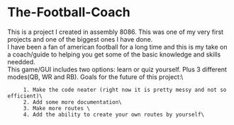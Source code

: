 # The-Football-Coach
This is a project I created in assembly 8086. This was one of my very first projects and one of the biggest ones I have done.\
I have been a fan of american football for a long time and this is my take on a coach/guide to helping you get some of the basic knowledge and skills needded.\
This game/GUI includes two options: learn or quiz yourself. Plus 3 different modes(QB, WR and RB).
Goals for the future of this project:\

         1. Make the code neater (right now it is pretty messy and not so efficient)\
         2. Add some more documentation\
         3. Make more routes \
         4. Add the ability to create your own routes by yourself\


